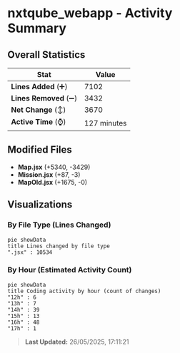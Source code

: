 # nxtqube_webapp - Activity Summary 

## Overall Statistics

| Stat                   | Value                                                             |
| ---------------------- | ----------------------------------------------------------------- |
| **Lines Added** (➕)   | 7102                                          |
| **Lines Removed** (➖) | 3432                                        |
| **Net Change** (↕)    | 3670                |
| **Active Time** (⌚)   | 127 minutes |


## Modified Files
- **Map.jsx** (+5340, -3429)
- **Mission.jsx** (+87, -3)
- **MapOld.jsx** (+1675, -0)

## Visualizations

### By File Type (Lines Changed)

```mermaid
pie showData
title Lines changed by file type
".jsx" : 10534
```

### By Hour (Estimated Activity Count)

```mermaid
pie showData
title Coding activity by hour (count of changes)
"12h" : 6
"13h" : 7
"14h" : 39
"15h" : 13
"16h" : 48
"17h" : 1
```


> **Last Updated:** 26/05/2025, 17:11:21